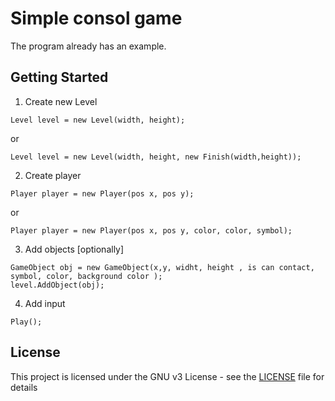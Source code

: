 # Simple consol game

The program already has an example.

## Getting Started

1. Create new Level

```
Level level = new Level(width, height);
```
or
```
Level level = new Level(width, height, new Finish(width,height));
```
2. Create player
```
Player player = new Player(pos x, pos y);
```
or
```
Player player = new Player(pos x, pos y, color, color, symbol);
```
3. Add objects [optionally]
```
GameObject obj = new GameObject(x,y, widht, height , is can contact, symbol, color, background color );
level.AddObject(obj);
```
4. Add input
```
Play();
```

## License

This project is licensed under the GNU v3 License - see the [LICENSE](LICENSE) file for details
